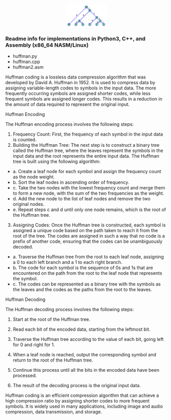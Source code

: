 <p align="center">
<img src="https://github.com/thinkitdata/encdec/blob/main/huffman/huff_ex_2.png" alt="Huffman Tree" width="25%" height="25%" title="Huffman Tree">
</p>

### Readme info for implementations in Python3, C++, and Assembly (x86_64 NASM/Linux) ###

- huffman.py
- huffman.cpp
- huffman2.asm

Huffman coding is a lossless data compression algorithm that was developed by David A. Huffman in 1952. It is used to compress data by assigning variable-length codes to symbols in the input data. The more frequently occurring symbols are assigned shorter codes, while less frequent symbols are assigned longer codes. This results in a reduction in the amount of data required to represent the original input.

Huffman Encoding

The Huffman encoding process involves the following steps:

1. Frequency Count: First, the frequency of each symbol in the input data is counted.
2. Building the Huffman Tree: The next step is to construct a binary tree called the Huffman tree, where the leaves represent the symbols in the input data and the root represents the entire input data. The Huffman tree is built using the following algorithm:
- a. Create a leaf node for each symbol and assign the frequency count as the node weight.
- b. Sort the leaf nodes in ascending order of frequency.
- c. Take the two nodes with the lowest frequency count and merge them to form a new node, with the sum of the two frequencies as the weight.
- d. Add the new node to the list of leaf nodes and remove the two original nodes.
- e. Repeat steps c and d until only one node remains, which is the root of the Huffman tree.
3. Assigning Codes: Once the Huffman tree is constructed, each symbol is assigned a unique code based on the path taken to reach it from the root of the tree. The codes are assigned in such a way that no code is a prefix of another code, ensuring that the codes can be unambiguously decoded.
- a. Traverse the Huffman tree from the root to each leaf node, assigning a 0 to each left branch and a 1 to each right branch.
- b. The code for each symbol is the sequence of 0s and 1s that are encountered on the path from the root to the leaf node that represents the symbol.
- c. The codes can be represented as a binary tree with the symbols as the leaves and the codes as the paths from the root to the leaves.

Huffman Decoding

The Huffman decoding process involves the following steps:

1.  Start at the root of the Huffman tree.

2.  Read each bit of the encoded data, starting from the leftmost bit.

3.  Traverse the Huffman tree according to the value of each bit, going left for 0 and right for 1.

4.  When a leaf node is reached, output the corresponding symbol and return to the root of the Huffman tree.

5.  Continue this process until all the bits in the encoded data have been processed.

6.  The result of the decoding process is the original input data.

Huffman coding is an efficient compression algorithm that can achieve a high compression ratio by assigning shorter codes to more frequent symbols. It is widely used in many applications, including image and audio compression, data transmission, and storage.



